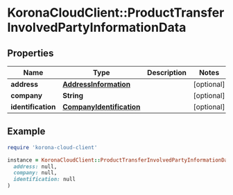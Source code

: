 # KoronaCloudClient::ProductTransferInvolvedPartyInformationData

## Properties

| Name | Type | Description | Notes |
| ---- | ---- | ----------- | ----- |
| **address** | [**AddressInformation**](AddressInformation.md) |  | [optional] |
| **company** | **String** |  | [optional] |
| **identification** | [**CompanyIdentification**](CompanyIdentification.md) |  | [optional] |

## Example

```ruby
require 'korona-cloud-client'

instance = KoronaCloudClient::ProductTransferInvolvedPartyInformationData.new(
  address: null,
  company: null,
  identification: null
)
```

